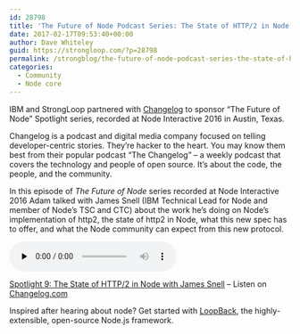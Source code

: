 ```yaml
---
id: 28798
title: 'The Future of Node Podcast Series: The State of HTTP/2 in Node'
date: 2017-02-17T09:53:40+00:00
author: Dave Whiteley
guid: https://strongloop.com/?p=28798
permalink: /strongblog/the-future-of-node-podcast-series-the-state-of-http2-in-node/
categories:
  - Community
  - Node core
---
```

IBM and StrongLoop partnered with [Changelog](https://changelog.com/) to sponsor &#8220;The Future of Node&#8221; Spotlight series, recorded at Node Interactive 2016 in Austin, Texas.

Changelog is a podcast and digital media company focused on telling developer-centric stories. They’re hacker to the heart. You may know them best from their popular podcast “The Changelog” &#8211; a weekly podcast that covers the technology and people of open source. It&#8217;s about the code, the people, and the community.

In this episode of _The Future of Node_ series recorded at Node Interactive 2016 Adam talked with James Snell (IBM Technical Lead for Node and member of Node&#8217;s TSC and CTC) about the work he&#8217;s doing on Node&#8217;s implementation of http2, the state of http2 in Node, what this new spec has to offer, and what the Node community can expect from this new protocol.
  
<!--more-->

<audio class="changelog-episode" src="https://cdn.changelog.com/uploads/spotlight/9/spotlight-9.mp3" preload="none" controls="controls" data-theme="night" data-src="https://changelog.com/spotlight/9/embed"></audio>

[Spotlight 9: The State of HTTP/2 in Node with James Snell](https://changelog.com/spotlight/9) – Listen on [Changelog.com](https://changelog.com/)

Inspired after hearing about node? Get started with <a href="http://loopback.io/" target="_blank" data-cke-saved-href="http://loopback.io/">LoopBack</a>, the highly-extensible, open-source Node.js framework.
